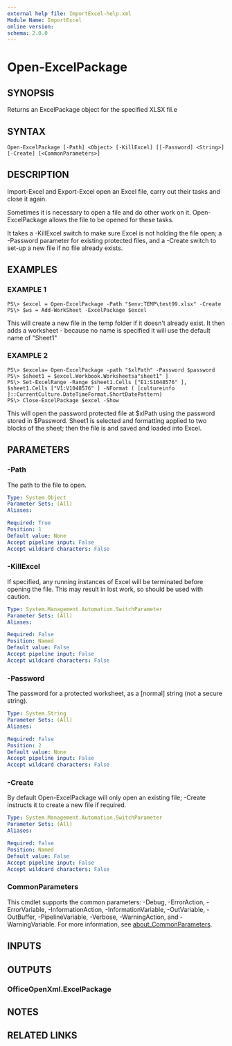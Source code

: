 ```yaml
---
external help file: ImportExcel-help.xml
Module Name: ImportExcel
online version:
schema: 2.0.0
---
```


# Open-ExcelPackage

## SYNOPSIS
Returns an ExcelPackage object for the specified XLSX fil.e

## SYNTAX

```
Open-ExcelPackage [-Path] <Object> [-KillExcel] [[-Password] <String>] [-Create] [<CommonParameters>]
```

## DESCRIPTION
Import-Excel and Export-Excel open an Excel file, carry out their tasks and close it again.

Sometimes it is necessary to open a file and do other work on it.
Open-ExcelPackage allows the file to be opened for these tasks.

It takes a -KillExcel switch to make sure Excel is not holding the file open; a -Password parameter for existing protected files, and a -Create switch to set-up a new file if no file already exists.

## EXAMPLES

### EXAMPLE 1
```
PS\> $excel = Open-ExcelPackage -Path "$env:TEMP\test99.xlsx" -Create
PS\> $ws = Add-WorkSheet -ExcelPackage $excel
```

This will create a new file in the temp folder if it doesn't already exist.
It then adds a worksheet - because no name is specified it will use the default name of "Sheet1"

### EXAMPLE 2
```
PS\> $excela= Open-ExcelPackage -path "$xlPath" -Password $password
PS\> $sheet1 = $excel.Workbook.Worksheetsa"sheet1" ]
PS\> Set-ExcelRange -Range $sheet1.Cells ["E1:S1048576" ], $sheet1.Cells ["V1:V1048576" ] -NFormat ( [cultureinfo ]::CurrentCulture.DateTimeFormat.ShortDatePattern)
PS\> Close-ExcelPackage $excel -Show
```

This will open the password protected file at $xlPath using the password stored in $Password.
Sheet1 is selected and formatting applied to two blocks of the sheet; then the file is and saved and loaded into Excel.

## PARAMETERS

### -Path
The path to the file to open.

```yaml
Type: System.Object
Parameter Sets: (All)
Aliases:

Required: True
Position: 1
Default value: None
Accept pipeline input: False
Accept wildcard characters: False
```

### -KillExcel
If specified, any running instances of Excel will be terminated before opening the file.
This may result in lost work, so should be used with caution.

```yaml
Type: System.Management.Automation.SwitchParameter
Parameter Sets: (All)
Aliases:

Required: False
Position: Named
Default value: False
Accept pipeline input: False
Accept wildcard characters: False
```

### -Password
The password for a protected worksheet, as a \[normal\] string (not a secure string).

```yaml
Type: System.String
Parameter Sets: (All)
Aliases:

Required: False
Position: 2
Default value: None
Accept pipeline input: False
Accept wildcard characters: False
```

### -Create
By default Open-ExcelPackage will only open an existing file; -Create instructs it to create a new file if required.

```yaml
Type: System.Management.Automation.SwitchParameter
Parameter Sets: (All)
Aliases:

Required: False
Position: Named
Default value: False
Accept pipeline input: False
Accept wildcard characters: False
```

### CommonParameters
This cmdlet supports the common parameters: -Debug, -ErrorAction, -ErrorVariable, -InformationAction, -InformationVariable, -OutVariable, -OutBuffer, -PipelineVariable, -Verbose, -WarningAction, and -WarningVariable. For more information, see [about_CommonParameters](http://go.microsoft.com/fwlink/?LinkID=113216).

## INPUTS

## OUTPUTS

### OfficeOpenXml.ExcelPackage
## NOTES

## RELATED LINKS

